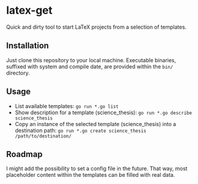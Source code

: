 # latex-get
Quick and dirty tool to start LaTeX projects from a selection of templates.

## Installation
Just clone this repository to your local machine. Executable binaries, suffixed with system and compile date, are provided within the `bin/` directory.

## Usage 
*	List available templates:
	`go run *.go list`
*	Show description for a template (science_thesis):
	`go run *.go describe science_thesis`
*	Copy an instance of the selected template (science_thesis) into a destination path:
	`go run *.go create science_thesis /path/to/destination/`

## Roadmap
I might add the possibility to set a config file in the future. That way, most placeholder content within the templates can be filled with real data.